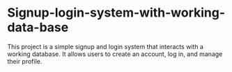 # Signup-login-system-with-working-data-base

This project is a simple signup and login system that interacts with a working database. 
It allows users to create an account, log in, and manage their profile.


